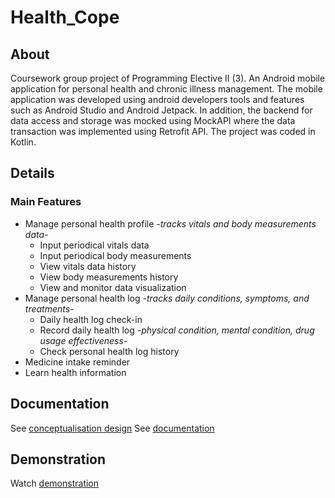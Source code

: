 # Health_Cope
## About
Coursework group project of Programming Elective II (3). An Android mobile application for personal health and chronic illness management. The mobile application was developed using android developers tools and features such as Android Studio and Android Jetpack. In addition, the backend for data access and storage was mocked using MockAPI where the data transaction was implemented using Retrofit API. The project was coded in Kotlin.

## Details
### Main Features
- Manage personal health profile *-tracks vitals and body measurements data-*
  - Input periodical vitals data
  - Input periodical body measurements
  - View vitals data history
  - View body measurements history
  - View and monitor data visualization
- Manage personal health log *-tracks daily conditions, symptoms, and treatments-*
  - Daily health log check-in
  - Record daily health log *-physical condition, mental condition, drug usage effectiveness-*
  - Check personal health log history
- Medicine intake reminder
- Learn health information

## Documentation
See [conceptualisation design](https://drive.google.com/file/d/1gCzV6N1v32kb8c0Uv37p9oprU6QKsh0G/view?usp=share_link)
See [documentation](https://drive.google.com/file/d/1lKTdUNYojstqj5FzIxmUe76-Hl2Jmurq/view?usp=share_link)

## Demonstration
Watch [demonstration](https://youtu.be/g0Hihu6v4Rghttps://youtu.be/g0Hihu6v4Rg)
